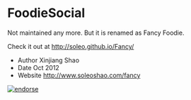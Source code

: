 FoodieSocial
============
Not maintained any more. But it is renamed as Fancy Foodie.

Check it out at http://soleo.github.io/Fancy/

* Author    Xinjiang Shao
* Date      Oct 2012
* Website   http://www.soleoshao.com/fancy

[![endorse](https://api.coderwall.com/soleo/endorsecount.png)](https://coderwall.com/soleo)
